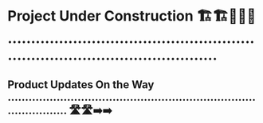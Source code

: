# Project Under Construction 🏗️🏗️🚧🚧🚧 ..................................................................................................

## Product Updates On the Way ........................................................................................ 🛣️🛣️➡️➡️

